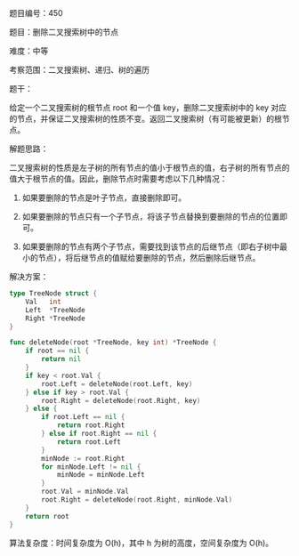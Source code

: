 题目编号：450

题目：删除二叉搜索树中的节点

难度：中等

考察范围：二叉搜索树、递归、树的遍历

题干：

给定一个二叉搜索树的根节点 root 和一个值 key，删除二叉搜索树中的 key 对应的节点，并保证二叉搜索树的性质不变。返回二叉搜索树（有可能被更新）的根节点。

解题思路：

二叉搜索树的性质是左子树的所有节点的值小于根节点的值，右子树的所有节点的值大于根节点的值。因此，删除节点时需要考虑以下几种情况：

1. 如果要删除的节点是叶子节点，直接删除即可。

2. 如果要删除的节点只有一个子节点，将该子节点替换到要删除的节点的位置即可。

3. 如果要删除的节点有两个子节点，需要找到该节点的后继节点（即右子树中最小的节点），将后继节点的值赋给要删除的节点，然后删除后继节点。

解决方案：

```go
type TreeNode struct {
    Val   int
    Left  *TreeNode
    Right *TreeNode
}

func deleteNode(root *TreeNode, key int) *TreeNode {
    if root == nil {
        return nil
    }
    if key < root.Val {
        root.Left = deleteNode(root.Left, key)
    } else if key > root.Val {
        root.Right = deleteNode(root.Right, key)
    } else {
        if root.Left == nil {
            return root.Right
        } else if root.Right == nil {
            return root.Left
        }
        minNode := root.Right
        for minNode.Left != nil {
            minNode = minNode.Left
        }
        root.Val = minNode.Val
        root.Right = deleteNode(root.Right, minNode.Val)
    }
    return root
}
```

算法复杂度：时间复杂度为 O(h)，其中 h 为树的高度，空间复杂度为 O(h)。